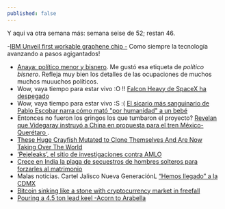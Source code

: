 ```yaml
---
published: false
---
```

Y aqui va otra semana más: semana seise de 52; restan 46.

-[IBM Unveil first workable graphene chip -](https://www.youtube.com/watch?v=IWxn_a0dEKI) Como siempre la tecnología avanzando a pasos agigantados!
- [ Anaya: político menor y bisnero](http://www.proceso.com.mx/521320/anaya-politico-menor-y-bisnero). Me gustó esa etiqueta de _político bisnero_. Refleja muy bien los detalles de las ocupaciones de muchos muchos muuuchos políticos.
- Wow, vaya tiempo para estar vivo :O !! [Falcon Heavy de SpaceX ha despegado](https://actualidad.rt.com/actualidad/262161-vuelo-demonstracion-falcon-heavy)
- Wow, vaya tiempo para estar vivo :S :( [ El sicario más sanguinario de Pablo Escobar narra cómo mató "por humanidad" a un bebé ](https://actualidad.rt.com/actualidad/262078-popeye-sicario-escobar-matar-bebe-humanidad)
- Entonces no fueron los gringos los que tumbaron el proyecto? [Revelan que Videgaray instruyó a China en propuesta para el tren México-Querétaro ](http://www.proceso.com.mx/521527/revelan-que-videgaray-instruyo-china-en-propuesta-para-el-tren-mexico-queretaro).
- [These Huge Crayfish Mutated to Clone Themselves And Are Now Taking Over The World ](https://www.sciencealert.com/cloning-marbled-crayfish-released-aquarium-accident-environmental-catastrophe)
- [‘Pejeleaks’, el sitio de investigaciones contra AMLO](https://www.reporteindigo.com/reporte/lo-que-sabemos-de-pejeleaks-sitio-investigaciones-contra-amlo/)
- [Crece en India la plaga de secuestros de hombres solteros para forzarles al matrimonio](https://elpais.com/internacional/2018/02/06/actualidad/1517924792_401868.html?id_externo_rsoc=FB_CM)
- Malas noticias. Cartel Jalisco Nueva GeneraciónL [“Hemos llegado” a la CDMX](http://www.proceso.com.mx/521447/hemos-llegado-la-cdmx-para-pelear-contra-el-h-advierte-narcomanta-del-cjng-dejada-en-periferico-sur)
- [ Bitcoin sinking like a stone with cryptocurrency market in freefall ](https://www.rt.com/business/417964-bitcoin-cryptocurrencies-fall-ethereum-ripple/)
- [Pouring a 4.5 ton lead keel -Acorn to Arabella](https://www.youtube.com/watch?v=K1cpJBtWnQg)
